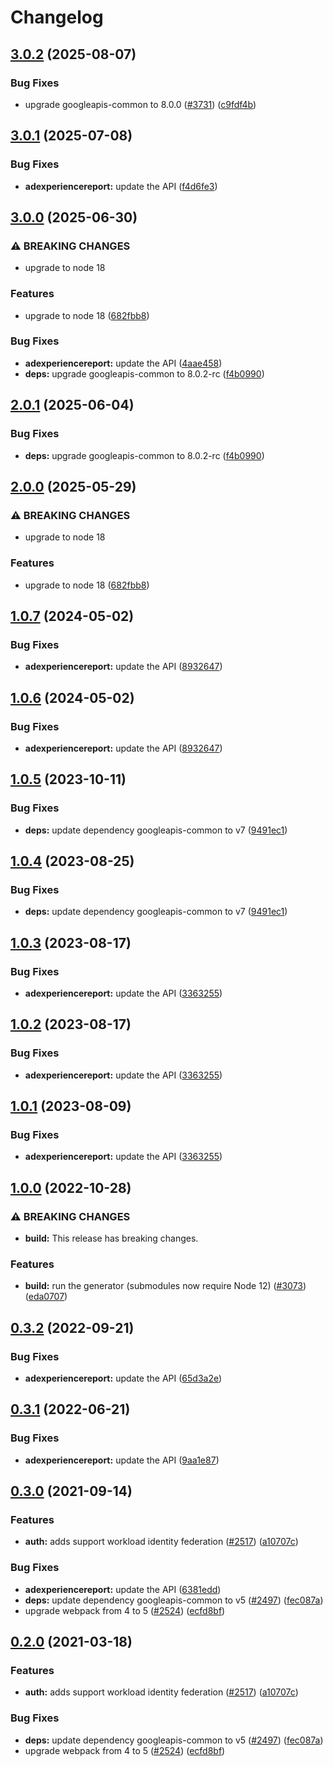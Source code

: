 # Changelog

## [3.0.2](https://github.com/googleapis/google-api-nodejs-client/compare/adexperiencereport-v3.0.1...adexperiencereport-v3.0.2) (2025-08-07)


### Bug Fixes

* upgrade googleapis-common to 8.0.0  ([#3731](https://github.com/googleapis/google-api-nodejs-client/issues/3731)) ([c9fdf4b](https://github.com/googleapis/google-api-nodejs-client/commit/c9fdf4b34d6c9bcf608eee35dd281d4680be9797))

## [3.0.1](https://github.com/googleapis/google-api-nodejs-client/compare/adexperiencereport-v3.0.0...adexperiencereport-v3.0.1) (2025-07-08)


### Bug Fixes

* **adexperiencereport:** update the API ([f4d6fe3](https://github.com/googleapis/google-api-nodejs-client/commit/f4d6fe3056dd24076256aee9a3c15bd50f9bfd2c))

## [3.0.0](https://github.com/googleapis/google-api-nodejs-client/compare/adexperiencereport-v2.0.1...adexperiencereport-v3.0.0) (2025-06-30)


### ⚠ BREAKING CHANGES

* upgrade to node 18

### Features

* upgrade to node 18 ([682fbb8](https://github.com/googleapis/google-api-nodejs-client/commit/682fbb869189ae92b3e9a194d37d0548af0c1f92))


### Bug Fixes

* **adexperiencereport:** update the API ([4aae458](https://github.com/googleapis/google-api-nodejs-client/commit/4aae458c73b0f6018caafef93c4deda5d387a692))
* **deps:** upgrade googleapis-common to 8.0.2-rc ([f4b0990](https://github.com/googleapis/google-api-nodejs-client/commit/f4b099071040cfbcfe4a2e7d487d45ee93b369e0))

## [2.0.1](https://github.com/googleapis/google-api-nodejs-client/compare/adexperiencereport-v2.0.0...adexperiencereport-v2.0.1) (2025-06-04)


### Bug Fixes

* **deps:** upgrade googleapis-common to 8.0.2-rc ([f4b0990](https://github.com/googleapis/google-api-nodejs-client/commit/f4b099071040cfbcfe4a2e7d487d45ee93b369e0))

## [2.0.0](https://github.com/googleapis/google-api-nodejs-client/compare/adexperiencereport-v1.0.7...adexperiencereport-v2.0.0) (2025-05-29)


### ⚠ BREAKING CHANGES

* upgrade to node 18

### Features

* upgrade to node 18 ([682fbb8](https://github.com/googleapis/google-api-nodejs-client/commit/682fbb869189ae92b3e9a194d37d0548af0c1f92))

## [1.0.7](https://github.com/googleapis/google-api-nodejs-client/compare/adexperiencereport-v1.0.6...adexperiencereport-v1.0.7) (2024-05-02)


### Bug Fixes

* **adexperiencereport:** update the API ([8932647](https://github.com/googleapis/google-api-nodejs-client/commit/8932647c6be056c97fff0754cf4198ae9b55e6bd))

## [1.0.6](https://github.com/googleapis/google-api-nodejs-client/compare/adexperiencereport-v1.0.5...adexperiencereport-v1.0.6) (2024-05-02)


### Bug Fixes

* **adexperiencereport:** update the API ([8932647](https://github.com/googleapis/google-api-nodejs-client/commit/8932647c6be056c97fff0754cf4198ae9b55e6bd))

## [1.0.5](https://github.com/googleapis/google-api-nodejs-client/compare/adexperiencereport-v1.0.4...adexperiencereport-v1.0.5) (2023-10-11)


### Bug Fixes

* **deps:** update dependency googleapis-common to v7 ([9491ec1](https://github.com/googleapis/google-api-nodejs-client/commit/9491ec1cdc3c413e7d73edcfcd59cf5c28a7c855))

## [1.0.4](https://github.com/googleapis/google-api-nodejs-client/compare/adexperiencereport-v1.0.3...adexperiencereport-v1.0.4) (2023-08-25)


### Bug Fixes

* **deps:** update dependency googleapis-common to v7 ([9491ec1](https://github.com/googleapis/google-api-nodejs-client/commit/9491ec1cdc3c413e7d73edcfcd59cf5c28a7c855))

## [1.0.3](https://github.com/googleapis/google-api-nodejs-client/compare/adexperiencereport-v1.0.2...adexperiencereport-v1.0.3) (2023-08-17)


### Bug Fixes

* **adexperiencereport:** update the API ([3363255](https://github.com/googleapis/google-api-nodejs-client/commit/336325513589f3d0088374651ef96dbdef920678))

## [1.0.2](https://github.com/googleapis/google-api-nodejs-client/compare/adexperiencereport-v1.0.1...adexperiencereport-v1.0.2) (2023-08-17)


### Bug Fixes

* **adexperiencereport:** update the API ([3363255](https://github.com/googleapis/google-api-nodejs-client/commit/336325513589f3d0088374651ef96dbdef920678))

## [1.0.1](https://github.com/googleapis/google-api-nodejs-client/compare/adexperiencereport-v1.0.0...adexperiencereport-v1.0.1) (2023-08-09)


### Bug Fixes

* **adexperiencereport:** update the API ([3363255](https://github.com/googleapis/google-api-nodejs-client/commit/336325513589f3d0088374651ef96dbdef920678))

## [1.0.0](https://github.com/googleapis/google-api-nodejs-client/compare/adexperiencereport-v0.3.2...adexperiencereport-v1.0.0) (2022-10-28)


### ⚠ BREAKING CHANGES

* **build:** This release has breaking changes.

### Features

* **build:** run the generator (submodules now require Node 12) ([#3073](https://github.com/googleapis/google-api-nodejs-client/issues/3073)) ([eda0707](https://github.com/googleapis/google-api-nodejs-client/commit/eda07079dadab46a80b6f9ede618f4f43030169e))

## [0.3.2](https://github.com/googleapis/google-api-nodejs-client/compare/adexperiencereport-v0.3.1...adexperiencereport-v0.3.2) (2022-09-21)


### Bug Fixes

* **adexperiencereport:** update the API ([65d3a2e](https://github.com/googleapis/google-api-nodejs-client/commit/65d3a2e2377915217f4720967d23b71ac00185c5))

## [0.3.1](https://github.com/googleapis/google-api-nodejs-client/compare/adexperiencereport-v0.3.0...adexperiencereport-v0.3.1) (2022-06-21)


### Bug Fixes

* **adexperiencereport:** update the API ([9aa1e87](https://github.com/googleapis/google-api-nodejs-client/commit/9aa1e8766ae2fac2e56e74b8c727105f0c1f6761))

## [0.3.0](https://www.github.com/googleapis/google-api-nodejs-client/compare/adexperiencereport-v0.2.0...adexperiencereport-v0.3.0) (2021-09-14)


### Features

* **auth:** adds support workload identity federation ([#2517](https://www.github.com/googleapis/google-api-nodejs-client/issues/2517)) ([a10707c](https://www.github.com/googleapis/google-api-nodejs-client/commit/a10707c477759e7c9ef6360a2fe800856fb600c1))


### Bug Fixes

* **adexperiencereport:** update the API ([6381edd](https://www.github.com/googleapis/google-api-nodejs-client/commit/6381edd2dcd321ff41cb1bf16bbca96941e6b175))
* **deps:** update dependency googleapis-common to v5 ([#2497](https://www.github.com/googleapis/google-api-nodejs-client/issues/2497)) ([fec087a](https://www.github.com/googleapis/google-api-nodejs-client/commit/fec087abcf3d994dd41c3ffa0a0c12b1f9f09dae))
* upgrade webpack from 4 to 5  ([#2524](https://www.github.com/googleapis/google-api-nodejs-client/issues/2524)) ([ecfd8bf](https://www.github.com/googleapis/google-api-nodejs-client/commit/ecfd8bfcd06e1beabff7ec9a8c4000222379eb8d))

## [0.2.0](https://www.github.com/googleapis/google-api-nodejs-client/compare/adexperiencereport-v0.1.0...adexperiencereport-v0.2.0) (2021-03-18)


### Features

* **auth:** adds support workload identity federation ([#2517](https://www.github.com/googleapis/google-api-nodejs-client/issues/2517)) ([a10707c](https://www.github.com/googleapis/google-api-nodejs-client/commit/a10707c477759e7c9ef6360a2fe800856fb600c1))


### Bug Fixes

* **deps:** update dependency googleapis-common to v5 ([#2497](https://www.github.com/googleapis/google-api-nodejs-client/issues/2497)) ([fec087a](https://www.github.com/googleapis/google-api-nodejs-client/commit/fec087abcf3d994dd41c3ffa0a0c12b1f9f09dae))
* upgrade webpack from 4 to 5  ([#2524](https://www.github.com/googleapis/google-api-nodejs-client/issues/2524)) ([ecfd8bf](https://www.github.com/googleapis/google-api-nodejs-client/commit/ecfd8bfcd06e1beabff7ec9a8c4000222379eb8d))
